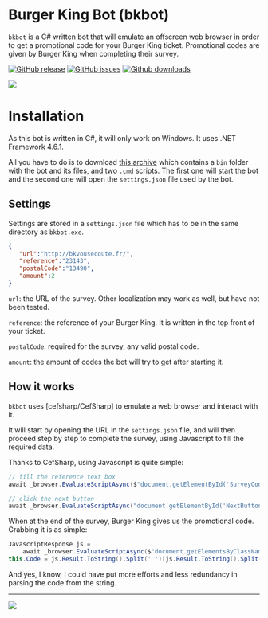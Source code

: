 # Burger King Bot (bkbot)

`bkbot` is a C# written bot that will emulate an offscreen web browser in order to get a promotional code for your Burger King ticket. Promotional codes are given by Burger King when completing their survey.

[![GitHub release](https://img.shields.io/github/release/hawezo/BurgerKingBot.svg?style=flat-square)](https://github.com/hawezo/BurgerKingBot)
[![GitHub issues](https://img.shields.io/github/issues/hawezo/BurgerKingBot.svg?style=flat-square)](https://github.com/hawezo/BurgerKingBot/issues)
[![Github downloads](https://img.shields.io/github/downloads/hawezo/BurgerKingBot/total.svg?style=flat-square)](https://github.com/hawezo/BurgerKingBot)

![](https://i.imgur.com/DGvS5pK.gif)

# Installation

As this bot is written in C#, it will only work on Windows. It uses .NET Framework 4.6.1.

All you have to do is to download [this archive](http://hawezo.legtux.org/downloads/bkbot.zip) which contains a `bin` folder with the bot and its files, and two `.cmd` scripts. The first one will start the bot and the second one will open the `settings.json` file used by the bot.

## Settings

Settings are stored in a `settings.json` file which has to be in the same directory as `bkbot.exe`.

```json
{  
   "url":"http://bkvousecoute.fr/",
   "reference":"23143",
   "postalCode":"13490",
   "amount":2
}
```

`url`: the URL of the survey. Other localization may work as well, but have not been tested.

`reference`: the reference of your Burger King. It is written in the top front of your ticket.

`postalCode`: required for the survey, any valid postal code.

`amount`: the amount of codes the bot will try to get after starting it.

## How it works

`bkbot` uses [cefsharp/CefSharp] to emulate a web browser and interact with it.

It will start by opening the URL in the `settings.json` file, and will then proceed step by step to complete the survey, using Javascript to fill the required data.

Thanks to CefSharp, using Javascript is quite simple:

```csharp
// fill the reference text box
await _browser.EvaluateScriptAsync($"document.getElementById('SurveyCode').value = '{_settings.reference}';");

// click the next button
await _browser.EvaluateScriptAsync("document.getElementById('NextButton').click();");
```
When at the end of the survey, Burger King gives us the promotional code. Grabbing it is as simple:

```csharp
JavascriptResponse js =
    await _browser.EvaluateScriptAsync($"document.getElementsByClassName('ValCode')[0].innerHTML;");
this.Code = js.Result.ToString().Split(' ')[js.Result.ToString().Split(' ').Length - 1].Trim();
```

And yes, I know, I could have put more efforts and less redundancy in parsing the code from the string.

---

![](https://i.imgur.com/FLrDZDt.png)
